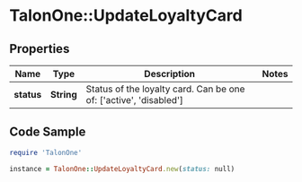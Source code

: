 # TalonOne::UpdateLoyaltyCard

## Properties

Name | Type | Description | Notes
------------ | ------------- | ------------- | -------------
**status** | **String** | Status of the loyalty card. Can be one of: [&#39;active&#39;, &#39;disabled&#39;]  | 

## Code Sample

```ruby
require 'TalonOne'

instance = TalonOne::UpdateLoyaltyCard.new(status: null)
```


